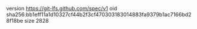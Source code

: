 version https://git-lfs.github.com/spec/v1
oid sha256:bb1eff11a1d10327cf44b2f3cf470303183014883fa9379b1ac7166bd28f18be
size 2828
